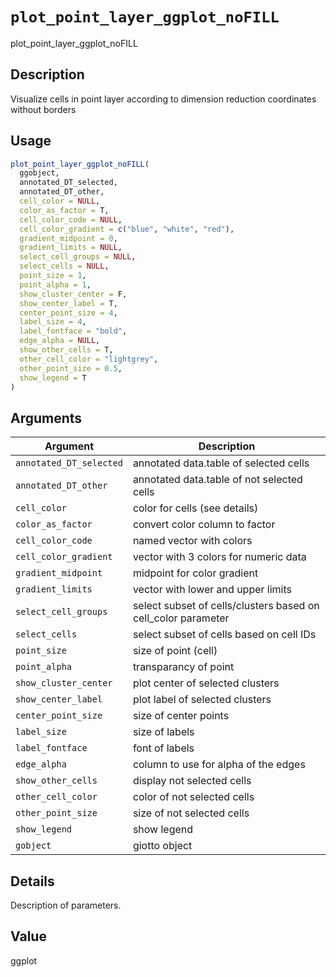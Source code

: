 # `plot_point_layer_ggplot_noFILL`

plot_point_layer_ggplot_noFILL


## Description

Visualize cells in point layer according to dimension reduction coordinates without borders


## Usage

```r
plot_point_layer_ggplot_noFILL(
  ggobject,
  annotated_DT_selected,
  annotated_DT_other,
  cell_color = NULL,
  color_as_factor = T,
  cell_color_code = NULL,
  cell_color_gradient = c("blue", "white", "red"),
  gradient_midpoint = 0,
  gradient_limits = NULL,
  select_cell_groups = NULL,
  select_cells = NULL,
  point_size = 1,
  point_alpha = 1,
  show_cluster_center = F,
  show_center_label = T,
  center_point_size = 4,
  label_size = 4,
  label_fontface = "bold",
  edge_alpha = NULL,
  show_other_cells = T,
  other_cell_color = "lightgrey",
  other_point_size = 0.5,
  show_legend = T
)
```


## Arguments

Argument      |Description
------------- |----------------
`annotated_DT_selected`     |     annotated data.table of selected cells
`annotated_DT_other`     |     annotated data.table of not selected cells
`cell_color`     |     color for cells (see details)
`color_as_factor`     |     convert color column to factor
`cell_color_code`     |     named vector with colors
`cell_color_gradient`     |     vector with 3 colors for numeric data
`gradient_midpoint`     |     midpoint for color gradient
`gradient_limits`     |     vector with lower and upper limits
`select_cell_groups`     |     select subset of cells/clusters based on cell_color parameter
`select_cells`     |     select subset of cells based on cell IDs
`point_size`     |     size of point (cell)
`point_alpha`     |     transparancy of point
`show_cluster_center`     |     plot center of selected clusters
`show_center_label`     |     plot label of selected clusters
`center_point_size`     |     size of center points
`label_size`     |     size of labels
`label_fontface`     |     font of labels
`edge_alpha`     |     column to use for alpha of the edges
`show_other_cells`     |     display not selected cells
`other_cell_color`     |     color of not selected cells
`other_point_size`     |     size of not selected cells
`show_legend`     |     show legend
`gobject`     |     giotto object


## Details

Description of parameters.


## Value

ggplot


